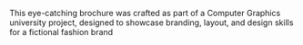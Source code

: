This eye-catching brochure was crafted as part of a Computer Graphics university project, designed to showcase branding, layout, and design skills for a fictional fashion brand
